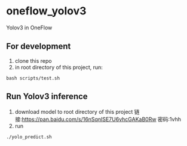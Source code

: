# oneflow_yolov3
Yolov3 in OneFlow

## For development
1. clone this repo
2. in root directory of this project, run:
```
bash scripts/test.sh
```
## Run Yolov3 inference
1. download model to root directory of this project
链接:https://pan.baidu.com/s/16nSqnISE7U6vhcGAKaB0Rw  密码:1vhh
2. run
```
./yolo_predict.sh
```